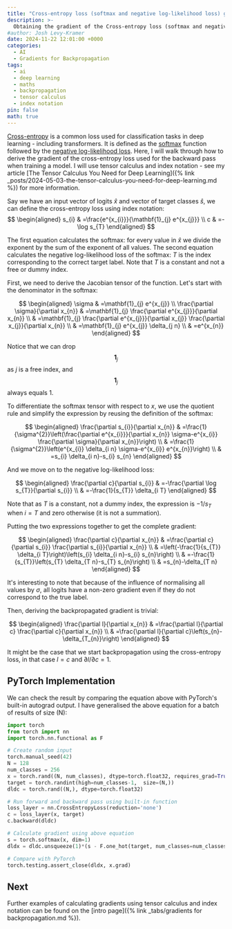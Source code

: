 ```yaml
---
title: "Cross-entropy loss (softmax and negative log-likelihood loss) gradient for deep learning"
description: >-
  Obtaining the gradient of the Cross-entropy loss (softmax and negative log-likelihood loss function
#author: Josh Levy-Kramer
date: 2024-11-22 12:01:00 +0000
categories:
  - AI
  - Gradients for Backpropagation
tags:
  - ai
  - deep learning
  - maths
  - backpropagation
  - tensor calculus
  - index notation
pin: false
math: true
---
```




[Cross-entropy](https://pytorch.org/docs/stable/generated/torch.nn.CrossEntropyLoss.html) is a common loss used for classification tasks in deep learning - including transformers. It is defined as the [softmax](https://pytorch.org/docs/stable/generated/torch.nn.Softmax.html) function followed by the [negative log-likelihood loss](https://pytorch.org/docs/stable/generated/torch.nn.NLLLoss.html). Here, I will walk through how to derive the gradient of the cross-entropy loss used for the backward pass when training a model. I will use tensor calculus and index notation - see my article [The Tensor Calculus You Need for Deep Learning]({% link _posts/2024-05-03-the-tensor-calculus-you-need-for-deep-learning.md %}) for more information.

Say we have an input vector of logits $\hat{x}$ and vector of target classes $\hat{s}$, we can define the cross-entropy loss using index notation:
$$
\begin{aligned}
s_{i} & =\frac{e^{x_{i}}}{\mathbf{1}_{j} e^{x_{j}}} \\
c & =-\log s_{T}
\end{aligned}
$$

The first equation calculates the softmax: for every value in $\hat{x}$ we divide the exponent by the sum of the exponent of all values. The second equation calculates the negative log-likelihood loss of the softmax: $T$ is the index corresponding to the correct target label. Note that $T$ is a constant and not a free or dummy index.

First, we need to derive the Jacobian tensor of the function. Let's start with the denominator in the softmax:

$$
\begin{aligned}
\sigma & =\mathbf{1}_{j} e^{x_{j}} \\
\frac{\partial \sigma}{\partial x_{n}} & =\mathbf{1}_{j} \frac{\partial e^{x_{j}}}{\partial x_{n}} \\
& =\mathbf{1}_{j} \frac{\partial e^{x_{j}}}{\partial x_{j}} \frac{\partial x_{j}}{\partial x_{n}} \\
& =\mathbf{1}_{j} e^{x_{j}} \delta_{j n} \\
& =e^{x_{n}}
\end{aligned}
$$

Notice that we can drop $$ \mathbf{1}_{j} $$ as $j$ is a free index, and $$ \mathbf{1}_{j} $$ always equals 1.

To differentiate the softmax tensor with respect to $x$, we use the quotient rule and simplify the expression by reusing the definition of the softmax:

$$
\begin{aligned}
\frac{\partial s_{i}}{\partial x_{n}} & =\frac{1}{\sigma^{2}}\left(\frac{\partial e^{x_{i}}}{\partial x_{n}} \sigma-e^{x_{i}} \frac{\partial \sigma}{\partial x_{n}}\right) \\
& =\frac{1}{\sigma^{2}}\left(e^{x_{i}} \delta_{i n} \sigma-e^{x_{i}} e^{x_{n}}\right) \\
& =s_{i} \delta_{i n}-s_{i} s_{n}
\end{aligned}
$$

And we move on to the negative log-likelihood loss:

$$
\begin{aligned}
\frac{\partial c}{\partial s_{i}} & =-\frac{\partial \log s_{T}}{\partial s_{i}} \\
& =-\frac{1}{s_{T}} \delta_{i T}
\end{aligned}
$$

Note that as $T$ is a constant, not a dummy index, the expression is $-1 / s_{T}$ when $i=T$ and zero otherwise (it is not a summation).

Putting the two expressions together to get the complete gradient:

$$
\begin{aligned}
\frac{\partial c}{\partial x_{n}} & =\frac{\partial c}{\partial s_{i}} \frac{\partial s_{i}}{\partial x_{n}} \\
& =\left(-\frac{1}{s_{T}} \delta_{i T}\right)\left(s_{i} \delta_{i n}-s_{i} s_{n}\right) \\
& =-\frac{1}{s_{T}}\left(s_{T} \delta_{T n}-s_{T} s_{n}\right) \\
& =s_{n}-\delta_{T n}
\end{aligned}
$$

It's interesting to note that because of the influence of normalising all values by $\sigma$, all logits have a non-zero gradient even if they do not correspond to the true label.

Then, deriving the backpropagated gradient is trivial:

$$
\begin{aligned}
\frac{\partial l}{\partial x_{n}} & =\frac{\partial l}{\partial c} \frac{\partial c}{\partial x_{n}} \\
& =\frac{\partial l}{\partial c}\left(s_{n}-\delta_{T_{n}}\right)
\end{aligned}
$$

It might be the case that we start backpropagation using the cross-entropy loss, in that case $l=c$ and $\partial l / \partial c=1$.

## PyTorch Implementation

We can check the result by comparing the equation above with PyTorch's built-in autograd output. I have generalised the above equation for a batch of results of size (N):

```python
import torch
from torch import nn
import torch.nn.functional as F

# Create random input
torch.manual_seed(42)
N = 128
num_classes = 256
x = torch.rand((N, num_classes), dtype=torch.float32, requires_grad=True)
target = torch.randint(high=num_classes-1,  size=(N,))
dldc = torch.rand((N,), dtype=torch.float32)

# Run forward and backward pass using built-in function
loss_layer = nn.CrossEntropyLoss(reduction='none')
c = loss_layer(x, target)
c.backward(dldc)

# Calculate gradient using above equation
s = torch.softmax(x, dim=1)
dldx = dldc.unsqueeze(1)*(s - F.one_hot(target, num_classes=num_classes))

# Compare with PyTorch
torch.testing.assert_close(dldx, x.grad)
```

## Next

Further examples of calculating gradients using tensor calculus and index notation can be found on the [intro page]({% link _tabs/gradients for backpropagation.md %}).
